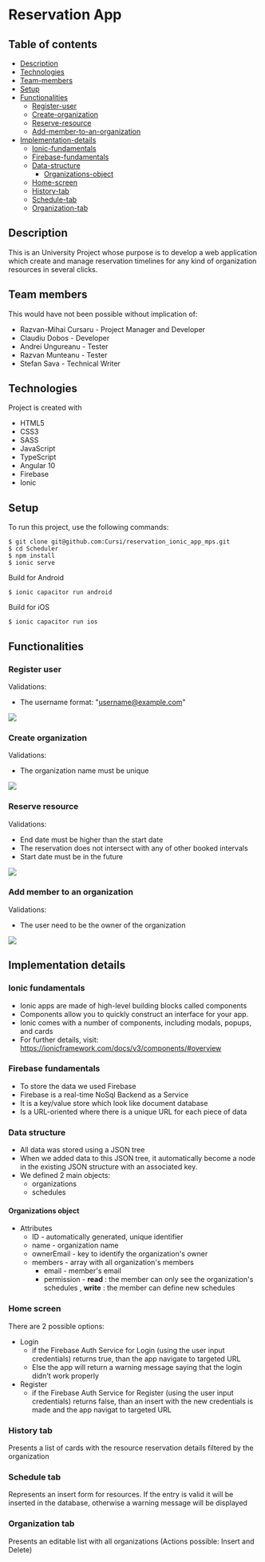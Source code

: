 # Reservation App
 ## Table of contents
 - [Description](#description)
 - [Technologies](#technologies)
 - [Team-members](#team-members)
 - [Setup](#setup)
 - [Functionalities](#functionalities)
   - [Register-user](#register-user)
   - [Create-organization](#create-organization)
   - [Reserve-resource](#reserve-resource)
   - [Add-member-to-an-organization](#add-member-to-an-organization)
  - [Implementation-details](#implementation-details)
    - [Ionic-fundamentals](#ionic-fundamentals)
    - [Firebase-fundamentals](#firebase-fundamentals)
    - [Data-structure](#data-structure)
      - [Organizations-object](#organizations-object)
    - [Home-screen](#home-screen)
    - [History-tab](#history-tab)
    - [Schedule-tab](#schedule-tab)
    - [Organization-tab](#organization-tab)
 
 ## Description
 This is an University Project whose purpose is to develop a web application which create and manage reservation timelines for any kind of organization resources in several clicks.
 ## Team members
 This would have not been possible without implication  of:
 * Razvan-Mihai Cursaru - Project Manager and Developer
 * Claudiu Dobos - Developer
 * Andrei Ungureanu - Tester
 * Razvan Munteanu - Tester
 * Stefan Sava - Technical Writer
 
 ## Technologies
 Project is created with
 * HTML5
 * CSS3
 * SASS
 * JavaScript
 * TypeScript
 * Angular 10
 * Firebase
 * Ionic
 ## Setup
 To run this project, use the following commands:
 ```
 $ git clone git@github.com:Cursi/reservation_ionic_app_mps.git
 $ cd Scheduler
 $ npm install
 $ ionic serve
 ```
 Build for Android
 ```
 $ ionic capacitor run android
 ```
 Build for iOS
 ```
 $ ionic capacitor run ios
 ```

 ## Functionalities
 ### Register user
 Validations:
 * The username format: "username@example.com"
 
 ![](Readme%20Images/registerUser.gif)
 
### Create organization
Validations:
* The organization name must be unique

![](Readme%20Images/createOrganization.gif)

### Reserve resource
Validations:
 * End date must be higher than the start date
 * The reservation does not intersect with any of other booked intervals
 * Start date must be in the future

![](Readme%20Images/reserveResource.gif)

### Add member to an organization
Validations:
  * The user need to be the owner of the organization
 
![](Readme%20Images/addMember.gif)
 
 

## Implementation details
### Ionic fundamentals
* Ionic apps are made of high-level building blocks called components
* Components allow you to quickly construct an interface for your app.
* Ionic comes with a number of components, including modals, popups, and cards
* For further details, visit: https://ionicframework.com/docs/v3/components/#overview

### Firebase fundamentals
* To store the data we used Firebase
* Firebase is a real-time NoSql Backend as a Service
* It is a key/value store which look like document database
* Is a URL-oriented where there is a unique URL for each piece of data

### Data structure
* All data was stored using a JSON tree
* When we added data to this JSON tree, it automatically become a node in the existing JSON structure with an associated key.
* We defined 2 main objects:
  - organizations
  - schedules
  
#### Organizations object
* Attributes
  - ID - automatically generated, unique identifier
  - name - organization name
  - ownerEmail - key to identify the organization's owner
  - members - array with all organization's members
    - email - member's email
    - permission - __read__  : the member can only see the organization's schedules
                 , __write__ : the member can define new schedules
   

### Home screen
There are 2 possible options:
 * Login
   - if the Firebase Auth Service for Login (using the user input credentials) returns true, than the app navigate to targeted URL
   - Else the app will return a warning message saying that the login didn't work properly
 * Register
   - if the Firebase Auth Service for Register (using the user input credentials) returns false, than an insert with the new credentials is made and the app navigat to targeted URL
### History tab
Presents a list of cards with the resource reservation details filtered by the organization
### Schedule tab
Represents an insert form for resources. If the entry is valid it will be inserted in the database, otherwise a warning message will be displayed
### Organization tab
Presents an editable list with all organizations (Actions possible: Insert and Delete)
  



